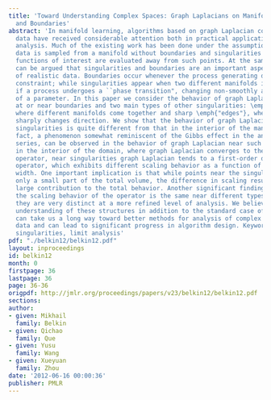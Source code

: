 ```yaml
---
title: 'Toward Understanding Complex Spaces: Graph Laplacians on Manifolds with Singularities
  and Boundaries'
abstract: 'In manifold learning, algorithms based on graph Laplacian constructed from
  data have received considerable attention both in practical applications and theoretical
  analysis. Much of the existing work has been done under the assumption that the
  data is sampled from a manifold without boundaries and singularities or that the
  functions of interest are evaluated away from such points. At the same time, it
  can be argued that singularities and boundaries are an important aspect of the geometry
  of realistic data. Boundaries occur whenever the process generating data has a bounding
  constraint; while singularities appear when two different manifolds intersect or
  if a process undergoes a ``phase transition", changing non-smoothly as a function
  of a parameter. In this paper we consider the behavior of graph Laplacians at points
  at or near boundaries and two main types of other singularities: \emph{intersections},
  where different manifolds come together and sharp \emph{"edges"}, where a manifold
  sharply changes direction. We show that the behavior of graph Laplacian near these
  singularities is quite different from that in the interior of the manifolds. In
  fact, a phenomenon somewhat reminiscent of the Gibbs effect in the analysis of Fourier
  series, can be observed in the behavior of graph Laplacian near such points. Unlike
  in the interior of the domain, where graph Laplacian converges to the Laplace-Beltrami
  operator, near singularities graph Laplacian tends to a first-order differential
  operator, which exhibits different scaling behavior as a function of the kernel
  width. One important implication is that while points near the singularities occupy
  only a small part of the total volume, the difference in scaling results in a disproportionately
  large contribution to the total behavior. Another significant finding is that while
  the scaling behavior of the operator is the same near different types of singularities,
  they are very distinct at a more refined level of analysis. We believe that a comprehensive
  understanding of these structures in addition to the standard case of a smooth manifold
  can take us a long way toward better methods for analysis of complex non-linear
  data and can lead to significant progress in algorithm design. Keywords: Graph Laplacian,
  singularities, limit analysis'
pdf: "./belkin12/belkin12.pdf"
layout: inproceedings
id: belkin12
month: 0
firstpage: 36
lastpage: 36
page: 36-36
origpdf: http://jmlr.org/proceedings/papers/v23/belkin12/belkin12.pdf
sections: 
author:
- given: Mikhail
  family: Belkin
- given: Qichao
  family: Que
- given: Yusu
  family: Wang
- given: Xueyuan
  family: Zhou
date: '2012-06-16 00:00:36'
publisher: PMLR
---
```

